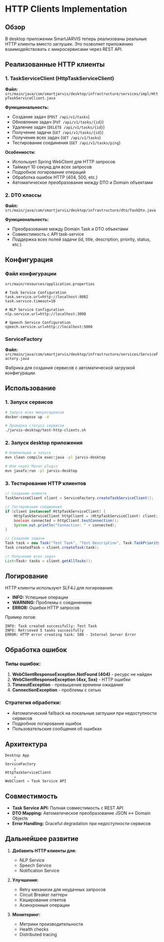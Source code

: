 # HTTP Clients Implementation

## Обзор

В desktop приложении SmartJARVIS теперь реализованы реальные HTTP клиенты вместо заглушек. Это позволяет приложению взаимодействовать с микросервисами через REST API.

## Реализованные HTTP клиенты

### 1. TaskServiceClient (HttpTaskServiceClient)

**Файл:** `src/main/java/com/smartjarvis/desktop/infrastructure/services/impl/HttpTaskServiceClient.java`

**Функциональность:**
- Создание задач (`POST /api/v1/tasks`)
- Обновление задач (`PUT /api/v1/tasks/{id}`)
- Удаление задач (`DELETE /api/v1/tasks/{id}`)
- Получение задачи (`GET /api/v1/tasks/{id}`)
- Получение всех задач (`GET /api/v1/tasks`)
- Тестирование соединения (`GET /api/v1/tasks/ping`)

**Особенности:**
- Использует Spring WebClient для HTTP запросов
- Таймаут 10 секунд для всех запросов
- Подробное логирование операций
- Обработка ошибок HTTP (404, 500, etc.)
- Автоматическое преобразование между DTO и Domain объектами

### 2. DTO классы

**Файл:** `src/main/java/com/smartjarvis/desktop/infrastructure/dto/TaskDto.java`

**Функциональность:**
- Преобразование между Domain Task и DTO объектами
- Совместимость с API task-service
- Поддержка всех полей задачи (id, title, description, priority, status, etc.)

## Конфигурация

### Файл конфигурации
`src/main/resources/application.properties`

```properties
# Task Service Configuration
task.service.url=http://localhost:8082
task.service.timeout=10

# NLP Service Configuration
nlp.service.url=http://localhost:3000

# Speech Service Configuration
speech.service.url=http://localhost:5000
```

### ServiceFactory
**Файл:** `src/main/java/com/smartjarvis/desktop/infrastructure/services/ServiceFactory.java`

Фабрика для создания сервисов с автоматической загрузкой конфигурации.

## Использование

### 1. Запуск сервисов

```bash
# Запуск всех микросервисов
docker-compose up -d

# Проверка статуса сервисов
./jarvis-desktop/test-http-clients.sh
```

### 2. Запуск desktop приложения

```bash
# Компиляция и запуск
mvn clean compile exec:java -pl jarvis-desktop

# Или через Maven plugin
mvn javafx:run -pl jarvis-desktop
```

### 3. Тестирование HTTP клиентов

```java
// Создание клиента
TaskServiceClient client = ServiceFactory.createTaskServiceClient();

// Тестирование соединения
if (client instanceof HttpTaskServiceClient) {
    HttpTaskServiceClient httpClient = (HttpTaskServiceClient) client;
    boolean connected = httpClient.testConnection();
    System.out.println("Connection: " + connected);
}

// Создание задачи
Task task = new Task("Test Task", "Test Description", Task.TaskPriority.MEDIUM, LocalDateTime.now());
Task createdTask = client.createTask(task);

// Получение всех задач
List<Task> tasks = client.getAllTasks();
```

## Логирование

HTTP клиенты используют SLF4J для логирования:

- **INFO:** Успешные операции
- **WARNING:** Проблемы с соединением
- **ERROR:** Ошибки HTTP запросов

Пример логов:
```
INFO: Task created successfully: Test Task
INFO: Retrieved 5 tasks successfully
ERROR: HTTP error creating task: 500 - Internal Server Error
```

## Обработка ошибок

### Типы ошибок:
1. **WebClientResponseException.NotFound (404)** - ресурс не найден
2. **WebClientResponseException (4xx, 5xx)** - HTTP ошибки
3. **TimeoutException** - превышение времени ожидания
4. **ConnectionException** - проблемы с сетью

### Стратегия обработки:
- Автоматический fallback на локальные заглушки при недоступности сервисов
- Подробное логирование ошибок
- Пользовательские сообщения об ошибках

## Архитектура

```
Desktop App
    ↓
ServiceFactory
    ↓
HttpTaskServiceClient
    ↓
WebClient → Task Service API
```

## Совместимость

- **Task Service API:** Полная совместимость с REST API
- **DTO Mapping:** Автоматическое преобразование JSON ↔ Domain Objects
- **Error Handling:** Graceful degradation при недоступности сервисов

## Дальнейшее развитие

1. **Добавить HTTP клиенты для:**
   - NLP Service
   - Speech Service
   - Notification Service

2. **Улучшения:**
   - Retry механизм для неудачных запросов
   - Circuit Breaker паттерн
   - Кэширование ответов
   - Асинхронные операции

3. **Мониторинг:**
   - Метрики производительности
   - Health checks
   - Distributed tracing